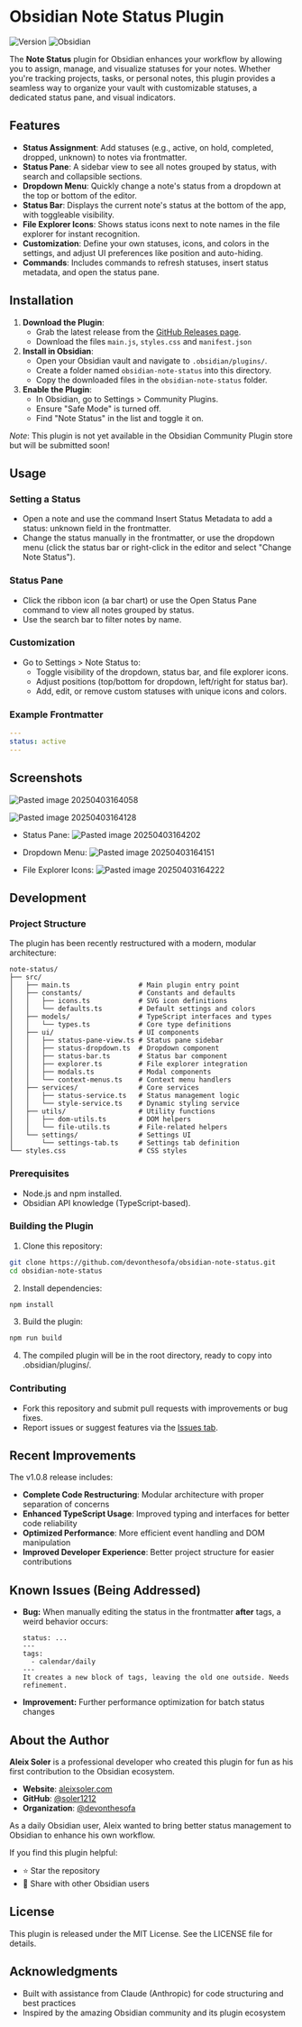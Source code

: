 # Obsidian Note Status Plugin

![Version](https://img.shields.io/badge/version-1.0.8-blue) ![Obsidian](https://img.shields.io/badge/Obsidian-Compatible-green)

The **Note Status** plugin for Obsidian enhances your workflow by allowing you to assign, manage, and visualize statuses for your notes. Whether you're tracking projects, tasks, or personal notes, this plugin provides a seamless way to organize your vault with customizable statuses, a dedicated status pane, and visual indicators.

## Features
- **Status Assignment**: Add statuses (e.g., active, on hold, completed, dropped, unknown) to notes via frontmatter.
- **Status Pane**: A sidebar view to see all notes grouped by status, with search and collapsible sections.
- **Dropdown Menu**: Quickly change a note's status from a dropdown at the top or bottom of the editor.
- **Status Bar**: Displays the current note's status at the bottom of the app, with toggleable visibility.
- **File Explorer Icons**: Shows status icons next to note names in the file explorer for instant recognition.
- **Customization**: Define your own statuses, icons, and colors in the settings, and adjust UI preferences like position and auto-hiding.
- **Commands**: Includes commands to refresh statuses, insert status metadata, and open the status pane.

## Installation
1. **Download the Plugin**:
    - Grab the latest release from the [GitHub Releases page](https://github.com/devonthesofa/obsidian-note-status/releases).
    - Download the files `main.js`, `styles.css` and `manifest.json`
2. **Install in Obsidian**:
    - Open your Obsidian vault and navigate to `.obsidian/plugins/`.
    - Create a folder named `obsidian-note-status` into this directory.
    - Copy the downloaded files in the `obsidian-note-status` folder.
3. **Enable the Plugin**:
    - In Obsidian, go to Settings > Community Plugins.
    - Ensure "Safe Mode" is turned off.
    - Find "Note Status" in the list and toggle it on.

_Note_: This plugin is not yet available in the Obsidian Community Plugin store but will be submitted soon!

## Usage

### Setting a Status

- Open a note and use the command Insert Status Metadata to add a status: unknown field in the frontmatter.
- Change the status manually in the frontmatter, or use the dropdown menu (click the status bar or right-click in the editor and select "Change Note Status").

### Status Pane

- Click the ribbon icon (a bar chart) or use the Open Status Pane command to view all notes grouped by status.
- Use the search bar to filter notes by name.

### Customization

- Go to Settings > Note Status to:
    - Toggle visibility of the dropdown, status bar, and file explorer icons.
    - Adjust positions (top/bottom for dropdown, left/right for status bar).
    - Add, edit, or remove custom statuses with unique icons and colors.

### Example Frontmatter

```yaml
---
status: active
---
```

## Screenshots

![Pasted image 20250403164058](https://github.com/user-attachments/assets/34f91046-c577-4d88-a896-f8b94f93e579)


![Pasted image 20250403164128](https://github.com/user-attachments/assets/0a15a6c6-4630-4605-943b-a7528b4b42de)


- Status Pane: ![Pasted image 20250403164202](https://github.com/user-attachments/assets/1b083773-5e48-49a4-a89e-04de5e78b4a3)

- Dropdown Menu: ![Pasted image 20250403164151](https://github.com/user-attachments/assets/3ffc47e1-e23d-46e9-af62-e7fd431cfcc0)

- File Explorer Icons: ![Pasted image 20250403164222](https://github.com/user-attachments/assets/d029b809-747b-4a21-9da6-4c2a067f5206)


## Development

### Project Structure

The plugin has been recently restructured with a modern, modular architecture:

```
note-status/
├── src/
│   ├── main.ts                 # Main plugin entry point
│   ├── constants/              # Constants and defaults
│   │   ├── icons.ts            # SVG icon definitions
│   │   └── defaults.ts         # Default settings and colors
│   ├── models/                 # TypeScript interfaces and types
│   │   └── types.ts            # Core type definitions
│   ├── ui/                     # UI components
│   │   ├── status-pane-view.ts # Status pane sidebar
│   │   ├── status-dropdown.ts  # Dropdown component
│   │   ├── status-bar.ts       # Status bar component
│   │   ├── explorer.ts         # File explorer integration
│   │   ├── modals.ts           # Modal components
│   │   └── context-menus.ts    # Context menu handlers
│   ├── services/               # Core services
│   │   ├── status-service.ts   # Status management logic
│   │   └── style-service.ts    # Dynamic styling service
│   ├── utils/                  # Utility functions
│   │   ├── dom-utils.ts        # DOM helpers
│   │   └── file-utils.ts       # File-related helpers
│   └── settings/               # Settings UI
│       └── settings-tab.ts     # Settings tab definition
└── styles.css                  # CSS styles
```

### Prerequisites

- Node.js and npm installed.
- Obsidian API knowledge (TypeScript-based).

### Building the Plugin

1. Clone this repository:
```bash
git clone https://github.com/devonthesofa/obsidian-note-status.git
cd obsidian-note-status
```
    
2. Install dependencies:
```bash
npm install
```
    
3. Build the plugin:
```bash
npm run build
```
    
4. The compiled plugin will be in the root directory, ready to copy into .obsidian/plugins/.

### Contributing

- Fork this repository and submit pull requests with improvements or bug fixes.
- Report issues or suggest features via the [Issues tab](https://github.com/devonthesofa/obsidian-note-status/issues).

## Recent Improvements

The v1.0.8 release includes:

- **Complete Code Restructuring**: Modular architecture with proper separation of concerns
- **Enhanced TypeScript Usage**: Improved typing and interfaces for better code reliability
- **Optimized Performance**: More efficient event handling and DOM manipulation
- **Improved Developer Experience**: Better project structure for easier contributions

## Known Issues (Being Addressed)

- **Bug:** When manually editing the status in the frontmatter **after** tags, a weird behavior occurs:
    ```
    status: ...
    ---
    tags:
      - calendar/daily
    ---
    It creates a new block of tags, leaving the old one outside. Needs refinement.
    ```
-  **Improvement:** Further performance optimization for batch status changes

## About the Author

**Aleix Soler** is a professional developer who created this plugin for fun as his first contribution to the Obsidian ecosystem.

- **Website**: [aleixsoler.com](https://aleixsoler.com)
- **GitHub**: [@soler1212](https://github.com/soler1212)
- **Organization**: [@devonthesofa](https://github.com/devonthesofa)

As a daily Obsidian user, Aleix wanted to bring better status management to Obsidian to enhance his own workflow.

If you find this plugin helpful:
- ⭐ Star the repository
- 📣 Share with other Obsidian users

## License

This plugin is released under the MIT License. See the LICENSE file for details.

## Acknowledgments

- Built with assistance from Claude (Anthropic) for code structuring and best practices
- Inspired by the amazing Obsidian community and its plugin ecosystem
